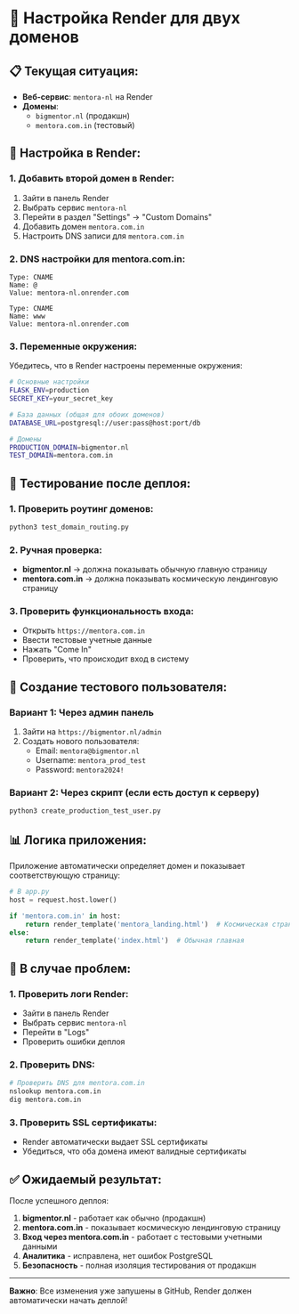# 🚀 Настройка Render для двух доменов

## 📋 Текущая ситуация:
- **Веб-сервис**: `mentora-nl` на Render
- **Домены**: 
  - `bigmentor.nl` (продакшн)
  - `mentora.com.in` (тестовый)

## 🔧 Настройка в Render:

### 1. **Добавить второй домен в Render:**

1. Зайти в панель Render
2. Выбрать сервис `mentora-nl`
3. Перейти в раздел "Settings" → "Custom Domains"
4. Добавить домен `mentora.com.in`
5. Настроить DNS записи для `mentora.com.in`

### 2. **DNS настройки для mentora.com.in:**

```
Type: CNAME
Name: @
Value: mentora-nl.onrender.com

Type: CNAME  
Name: www
Value: mentora-nl.onrender.com
```

### 3. **Переменные окружения:**

Убедитесь, что в Render настроены переменные окружения:

```bash
# Основные настройки
FLASK_ENV=production
SECRET_KEY=your_secret_key

# База данных (общая для обоих доменов)
DATABASE_URL=postgresql://user:pass@host:port/db

# Домены
PRODUCTION_DOMAIN=bigmentor.nl
TEST_DOMAIN=mentora.com.in
```

## 🧪 Тестирование после деплоя:

### 1. **Проверить роутинг доменов:**
```bash
python3 test_domain_routing.py
```

### 2. **Ручная проверка:**
- **bigmentor.nl** → должна показывать обычную главную страницу
- **mentora.com.in** → должна показывать космическую лендинговую страницу

### 3. **Проверить функциональность входа:**
- Открыть `https://mentora.com.in`
- Ввести тестовые учетные данные
- Нажать "Come In"
- Проверить, что происходит вход в систему

## 🔑 Создание тестового пользователя:

### Вариант 1: Через админ панель
1. Зайти на `https://bigmentor.nl/admin`
2. Создать нового пользователя:
   - Email: `mentora@bigmentor.nl`
   - Username: `mentora_prod_test`
   - Password: `mentora2024!`

### Вариант 2: Через скрипт (если есть доступ к серверу)
```bash
python3 create_production_test_user.py
```

## 📊 Логика приложения:

Приложение автоматически определяет домен и показывает соответствующую страницу:

```python
# В app.py
host = request.host.lower()

if 'mentora.com.in' in host:
    return render_template('mentora_landing.html')  # Космическая страница
else:
    return render_template('index.html')  # Обычная главная
```

## 🚨 В случае проблем:

### 1. **Проверить логи Render:**
- Зайти в панель Render
- Выбрать сервис `mentora-nl`
- Перейти в "Logs"
- Проверить ошибки деплоя

### 2. **Проверить DNS:**
```bash
# Проверить DNS для mentora.com.in
nslookup mentora.com.in
dig mentora.com.in
```

### 3. **Проверить SSL сертификаты:**
- Render автоматически выдает SSL сертификаты
- Убедиться, что оба домена имеют валидные сертификаты

## ✅ Ожидаемый результат:

После успешного деплоя:

1. **bigmentor.nl** - работает как обычно (продакшн)
2. **mentora.com.in** - показывает космическую лендинговую страницу
3. **Вход через mentora.com.in** - работает с тестовыми учетными данными
4. **Аналитика** - исправлена, нет ошибок PostgreSQL
5. **Безопасность** - полная изоляция тестирования от продакшн

---

**Важно**: Все изменения уже запушены в GitHub, Render должен автоматически начать деплой!
